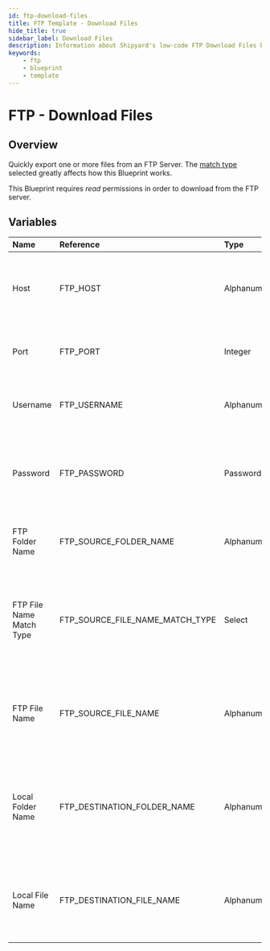 ```yaml
---
id: ftp-download-files
title: FTP Template - Download Files
hide_title: true
sidebar_label: Download Files
description: Information about Shipyard's low-code FTP Download Files blueprint. Quickly export one or more files from an FTP Server. Once the files have downloaded, transfer them to another service or run another Vessel against the data.
keywords:
    - ftp
    - blueprint
    - template
---
```


# FTP - Download Files

## Overview

Quickly export one or more files from an FTP Server. The [match type](https://www.shipyardapp.com/docs/reference/blueprint-library/match-type/) selected greatly affects how this Blueprint works.

This Blueprint requires _read_ permissions in order to download from the FTP server.



## Variables

| Name | Reference | Type | Required | Default | Options | Description |
|:---|:---|:---|:---|:---|:---|:---|
| Host | FTP_HOST | Alphanumeric | :white_check_mark: | - | - | The domain or the IP address of the FTP Server you want to connect to. |
| Port | FTP_PORT | Integer | :white_check_mark: | 21 | - | Number for the port to connect to. `21` is used by default. |
| Username | FTP_USERNAME | Alphanumeric | :heavy_minus_sign: | - | - | Value of the configured username in the FTP server. |
| Password | FTP_PASSWORD | Password | :heavy_minus_sign: | - | - | Value of the configured password associated to the username on the FTP server. |
| FTP Folder Name | FTP_SOURCE_FOLDER_NAME | Alphanumeric | :heavy_minus_sign: | - | - | Name of the folder where the file is stored in the FTP server. |
| FTP File Name Match Type | FTP_SOURCE_FILE_NAME_MATCH_TYPE | Select | :white_check_mark: | `exact_match` | Exact Match: `exact_match`<br></br><br></br>Regex Match: `regex_match` | Determines if the text in &#34;FTP File Name&#34; will look for one file with exact match, or multiple files using regex. |
| FTP File Name | FTP_SOURCE_FILE_NAME | Alphanumeric | :white_check_mark: | - | - | Name of the target file in the FTP server. Can be regex if &#34;Match Type&#34; is set accordingly. |
| Local Folder Name | FTP_DESTINATION_FOLDER_NAME | Alphanumeric | :heavy_minus_sign: | - | - | Folder where the file(s) should be downloaded. Leaving blank will place the file in the home directory. |
| Local File Name | FTP_DESTINATION_FILE_NAME | Alphanumeric | :heavy_minus_sign: | - | - | What to name the file(s) being downloaded. If left blank, defaults to the original file name(s). |


